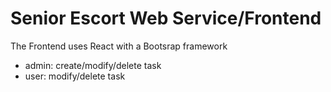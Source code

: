 # Senior Escort Web Service/Frontend
The Frontend uses React with a Bootsrap framework
- admin: create/modify/delete task
- user: modify/delete task
